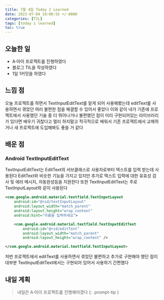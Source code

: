 ```yaml
---
title: 7월 4일 Today I Learned
date: 2023-07-04 19:00:55 +/-0000
categories: [TIL]
tags: [today i learned]
toc: true
---
```


## 오늘한 일

* A·아이 프로젝트를 진행하였다
* 블로그 TIL을 작성하였다
* 1일 1커밋을 하였다

## 느낌 점

오늘 프로젝트를 하면서 TextInputEditText를 알게 되어 사용해봤는데 editText를
사용하면서 겪었던 여러 불편한 점을 해결할 수 있어서 좋았다 이와 같이 내가 기존에 프로젝트에서
사용했던 기술 중 더 뛰어나거나 불편했던 점이 미리 구현되어있는 라이브러리가 있다면 배우기 귀찮다고 멀리 하지말고 적극적으로 배워서 기존 프로젝트에서 교체하거나 새 프로젝트에 도입해봐도 좋을 거 같다

## 배운 점

### Android TextInputEditText

TextInputEditText는 EditText의 서브클래스로 사용자로부터 텍스트를 입력 받는데 사용된다  EditText와 비슷한 기능을 가지고 있지만 추가로 텍스트 입력에 대한 유효성 검사 및 에러 메시지, 자동완성등을 지원한다 또한 TextInputEditText는 주로 TextInputLayout와 같이 사용된다

~~~xml
<com.google.android.material.textfield.TextInputLayout
    android:id="@+id/textInputLayout"
    android:layout_width="match_parent"
    android:layout_height="wrap_content"
    android:hint="이름을 입력하세요">

    <com.google.android.material.textfield.TextInputEditText
        android:id="@+id/editText"
        android:layout_width="match_parent"
        android:layout_height="wrap_content" />

</com.google.android.material.textfield.TextInputLayout>
~~~

저번 프로젝트에서 editText를 사용하면서 겪었던 불편하고 추가로 구현해야 했던 점이
대부분 TextInputEditText에서는 구현되어 있어서 사용하기 간편했다

## 내일 계획

> 내일은 A·아이 프로젝트를 진행해야겠다
{: .prompt-tip }
